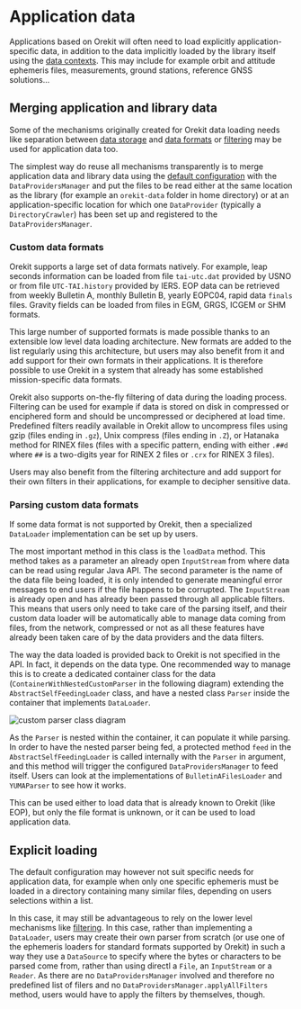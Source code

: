 <!--- Copyright 2002-2021 CS GROUP
  Licensed under the Apache License, Version 2.0 (the "License");
  you may not use this file except in compliance with the License.
  You may obtain a copy of the License at

    http://www.apache.org/licenses/LICENSE-2.0

  Unless required by applicable law or agreed to in writing, software
  distributed under the License is distributed on an "AS IS" BASIS,
  WITHOUT WARRANTIES OR CONDITIONS OF ANY KIND, either express or implied.
  See the License for the specific language governing permissions and
  limitations under the License.
-->

# Application data

Applications based on Orekit will often need to load explicitly application-specific
data, in addition to the data implicitly loaded by the library itself using the
[data contexts](./contexts.html). This may include for example orbit and
attitude ephemeris files, measurements, ground stations, reference GNSS solutions...

## Merging application and library data

Some of the mechanisms originally created for Orekit data loading needs
like separation between [data storage](./default-configuration.html#Data_storage) and
[data formats](./default-configuration.html#Data_formats) or [filtering](./filtering.html)
may be used for application data too.

The simplest way do reuse all mechanisms transparently is to merge application data
and library data using the [default configuration](./default-configuration.html) with
the `DataProvidersManager` and put the files to be read either at the same location
as the library (for example an `orekit-data` folder in home directory) or at an
application-specific location for which one `DataProvider` (typically a `DirectoryCrawler`)
has been set up and registered to the `DataProvidersManager`.

### Custom data formats
Orekit supports a large set of data formats natively. For example, leap seconds information
can be loaded from file `tai-utc.dat` provided by USNO or from file `UTC-TAI.history` provided
by IERS. EOP data can be retrieved from weekly Bulletin A, monthly Bulletin B, yearly EOPC04,
rapid data `finals` files. Gravity fields can be loaded from files in EGM, GRGS, ICGEM or SHM
formats.

This large number of supported formats is made possible thanks to an extensible low level
data loading architecture. New formats are added to the list regularly using this architecture,
but users may also benefit from it and add support for their own formats in their applications.
It is therefore possible to use Orekit in a system that already has some established
mission-specific data formats.

Orekit also supports on-the-fly filtering of data during the loading process. Filtering
can be used for example if data is stored on disk in compressed or enciphered form and
should be uncompressed or deciphered at load time. Predefined filters readily available
in Orekit allow to uncompress files using gzip (files ending in `.gz`), Unix compress
(files ending in `.Z`), or Hatanaka method for RINEX files (files with a specific pattern,
ending with either `.##d` where `##` is a two-digits year for RINEX 2 files or `.crx`
for RINEX 3 files).

Users may also benefit from the filtering architecture and add support for their own
filters in their applications, for example to decipher sensitive data.

### Parsing custom data formats

If some data format is not supported by Orekit, then a
specialized `DataLoader` implementation can be set up by users.

The most important method in this class is the `loadData` method. This method takes
as a parameter an already open `InputStream` from where data can be read using regular
Java API. The second parameter is the name of the data file being loaded, it is only
intended to generate meaningful error messages to end users if the file happens to be
corrupted. The `InputStream` is already open and has already been passed through
all applicable filters. This means that users only need to take care of the parsing itself,
and their custom data loader will be automatically able to manage data coming from
files, from the network, compressed or not as all these features have already been
taken care of by the data providers and the data filters.

The way the data loaded is provided back to Orekit is not specified in the
API. In fact, it depends on the data type. One recommended way to manage this
is to create a dedicated container class for the data (`ContainerWithNestedCustomParser` in
the following diagram) extending the `AbstractSelfFeedingLoader` class, and have a nested
class `Parser` inside the container that implements `DataLoader`.

![custom parser class diagram](../images/design/custom-parser-class-diagram.png)

As the `Parser` is nested within the container, it can populate it while parsing.
In order to have the nested parser being fed, a protected method `feed` in the
`AbstractSelfFeedingLoader` is called internally with the `Parser` in argument,
and this method will trigger the configured `DataProvidersManager` to feed itself.
Users can look at the implementations of `BulletinAFilesLoader` and `YUMAParser`
to see how it works.

This can be used either to load data that is already known to Orekit (like EOP), but
only the file format is unknown, or it can be used to load application data.

## Explicit loading

The default configuration may however not suit specific needs for application data,
for example when only one specific ephemeris must be loaded in a directory containing
many similar files, depending on users selections within a list.

In this case, it may still be advantageous to rely on the lower level mechanisms
like [filtering](./filtering.html). In this case, rather than implementing a
`DataLoader`, users may create their own parser from scratch (or use one of the
ephemeris loaders for standard formats supported by Orekit) in such a way they
use a `DataSource` to specify where the bytes or characters to be parsed come from,
rather than using directl a `File`, an `InputStream` or a `Reader`. As there are no
`DataProvidersManager` involved and therefore no predefined list of filers and no
`DataProvidersManager.applyAllFilters` method, users would have to apply the filters
by themselves, though.
